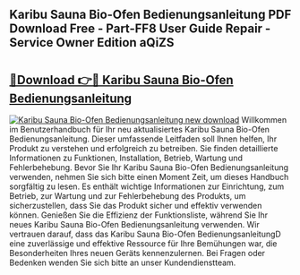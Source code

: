 ## Karibu Sauna Bio-Ofen Bedienungsanleitung PDF Download Free - Part-FF8 User Guide Repair - Service Owner Edition aQiZS

# <h2><a href="http://df4i7ob.blite.top/?on=Karibu+Sauna+Bio-Ofen+Bedienungsanleitung">🔗Download 👉🔴 Karibu Sauna Bio-Ofen Bedienungsanleitung</a></h2>

[![Karibu Sauna Bio-Ofen Bedienungsanleitung new download](https://i.imgur.com/lujVjoI.png)](http://df4i7ob.blite.top/?on=Karibu+Sauna+Bio-Ofen+Bedienungsanleitung)
Willkommen im Benutzerhandbuch für Ihr neu aktualisiertes Karibu Sauna Bio-Ofen Bedienungsanleitung. Dieser umfassende Leitfaden soll Ihnen helfen, Ihr Produkt zu verstehen und erfolgreich zu betreiben. Sie finden detaillierte Informationen zu Funktionen, Installation, Betrieb, Wartung und Fehlerbehebung. Bevor Sie Ihr Karibu Sauna Bio-Ofen Bedienungsanleitung verwenden, nehmen Sie sich bitte einen Moment Zeit, um dieses Handbuch sorgfältig zu lesen. Es enthält wichtige Informationen zur Einrichtung, zum Betrieb, zur Wartung und zur Fehlerbehebung des Produkts, um sicherzustellen, dass Sie das Produkt sicher und effektiv verwenden können. Genießen Sie die Effizienz der Funktionsliste, während Sie Ihr neues Karibu Sauna Bio-Ofen Bedienungsanleitung verwenden. Wir vertrauen darauf, dass das Karibu Sauna Bio-Ofen BedienungsanleitungD eine zuverlässige und effektive Ressource für Ihre Bemühungen war, die Besonderheiten Ihres neuen Geräts kennenzulernen. Bei Fragen oder Bedenken wenden Sie sich bitte an unser Kundendienstteam.
